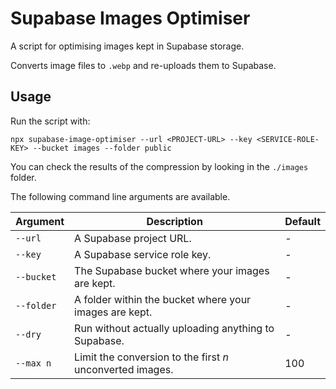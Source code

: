 # Supabase Images Optimiser

A script for optimising images kept in Supabase storage.

Converts image files to `.webp` and re-uploads them to Supabase.

## Usage

Run the script with:

```text
npx supabase-image-optimiser --url <PROJECT-URL> --key <SERVICE-ROLE-KEY> --bucket images --folder public
```

You can check the results of the compression by looking in the `./images` folder.

The following command line arguments are available.

| Argument   | Description                                               | Default     |
|------------|-----------------------------------------------------------|-------------|
| `--url`    | A Supabase project URL.                                   | -           |
| `--key`    | A Supabase service role key.                              | -           |
| `--bucket` | The Supabase bucket where your images are kept.           | -           |
| `--folder` | A folder within the bucket where your images are kept.    | -           |
| `--dry`    | Run without actually uploading anything to Supabase.      | -           |
| `--max n`  | Limit the conversion to the first *n* unconverted images. | 100         |
